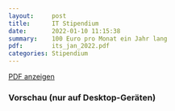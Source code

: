 ```yaml
---
layout:     post
title:      IT Stipendium
date:       2022-01-10 11:15:38
summary:    100 Euro pro Monat ein Jahr lang
pdf:        its_jan_2022.pdf
categories: Stipendium
---
```


<a class="btn btn-primary" href="{{ site.url }}/pdfs/{{page.pdf}}">PDF anzeigen</a>

<h3>Vorschau (nur auf Desktop-Geräten)</h3>
<div class="d-none d-sm-block">
    <object data="{{ site.url }}/pdfs/{{page.pdf}}" width="100%" height="750" type='application/pdf'>
    </object>
</div>

